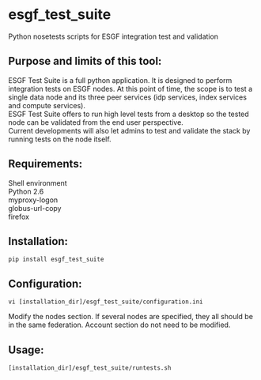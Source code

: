 esgf_test_suite
===============

Python nosetests scripts for ESGF integration test and validation

## Purpose and limits of this tool:

ESGF Test Suite is a full python application. It is designed to perform integration tests on ESGF nodes. At this point of time, the scope is to test a single data node and its three peer services (idp services, index services and compute services).  
ESGF Test Suite offers to run high level tests from a desktop so the tested node can be validated from the end user perspective.  
Current developments will also let admins to test and validate the stack by running tests on the node itself.

## Requirements:

Shell environment  
Python 2.6  
myproxy-logon  
globus-url-copy  
firefox  

## Installation:

```
pip install esgf_test_suite
```

## Configuration:

```
vi [installation_dir]/esgf_test_suite/configuration.ini   
```

Modify the nodes section. If several nodes are specified, they all should be in the same federation. Account section do not need to be modified.  

## Usage:

```
[installation_dir]/esgf_test_suite/runtests.sh  
```
